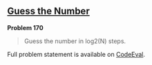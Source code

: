 [Guess the Number][ce]
----------------------

**Problem 170**

> Guess the number in log2(N) steps.

Full problem statement is available on [CodeEval][ce].

[ce]: https://www.codeeval.com/browse/170/
      "View problem statement on CodeEval"
